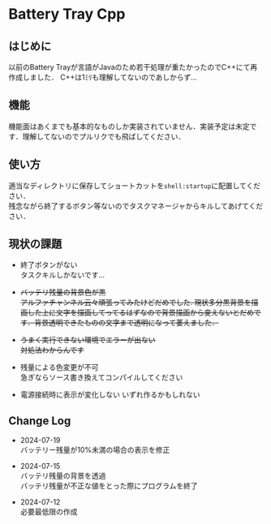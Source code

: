 # Battery Tray Cpp
## はじめに
以前のBattery Trayが言語がJavaのため若干処理が重たかったのでC++にて再作成しました．
C++は1ﾐﾘも理解してないのであしからず...

## 機能
機能面はあくまでも基本的なものしか実装されていません．実装予定は未定です．理解してないのでプルリクでも飛ばしてください．

## 使い方
適当なディレクトリに保存してショートカットを`shell:startup`に配置してください．  
残念ながら終了するボタン等ないのでタスクマネージャからキルしてあげてください．

## 現状の課題
- 終了ボタンがない  
    タスクキルしかないです...  

- ~~バッテリ残量の背景色が黒~~  
    ~~アルファチャンネル云々頑張ってみたけどだめでした. 現状多分黒背景を描画した上に文字を描画してってるはずなので背景描画から変えないとだめです．背景透明できたものの文字まで透明になって萎えました．~~

- ~~うまく実行できない環境でエラーが出ない~~  
    ~~対処法わからんです~~

- 残量による色変更が不可  
    急ぎならソース書き換えてコンパイルしてください

- 電源接続時に表示が変化しない
    いずれ作るかもしれない

## Change Log
- 2024-07-19  
    バッテリー残量が10%未満の場合の表示を修正

- 2024-07-15  
    バッテリ残量の背景を透過  
    バッテリ残量が不正な値をとった際にプログラムを終了

- 2024-07-12  
    必要最低限の作成